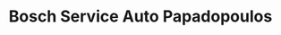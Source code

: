 ---
title: "Bosch Service Auto Papadopoulos"
url: /tuebingen/bosch-service-auto-papadopoulos/
shop: Autowerkstatt
---